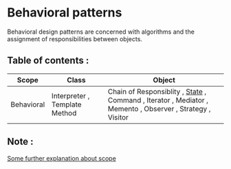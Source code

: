 ﻿# Behavioral patterns

Behavioral design patterns are concerned with algorithms and the assignment of responsibilities between objects.

## Table of contents :

| Scope      | Class                         | Object                                    |
| ---------- | ----------------------------- | ----------------------------------------- |
| Behavioral | Interpreter , Template Method | Chain of Responsiblity , [State](./State) , Command , Iterator , Mediator , Memento , Observer , Strategy , Visitor|

## Note :

[Some further explanation about scope](../creational-patterns/README.md#note-)
